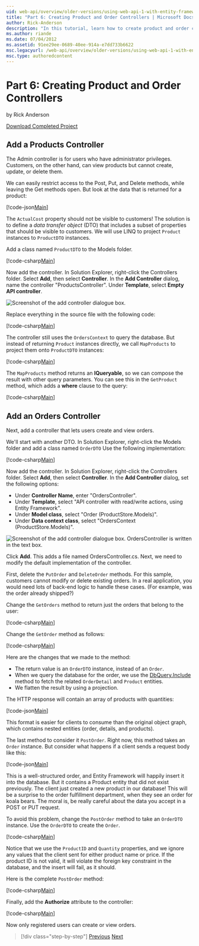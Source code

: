 ```yaml
---
uid: web-api/overview/older-versions/using-web-api-1-with-entity-framework-5/using-web-api-with-entity-framework-part-6
title: "Part 6: Creating Product and Order Controllers | Microsoft Docs"
author: Rick-Anderson
description: "In this tutorial, learn how to create product and order controllers for a Web API with Entity Framework."
ms.author: riande
ms.date: 07/04/2012
ms.assetid: 91ee29ee-0689-40ee-914a-e7dd733b6622
msc.legacyurl: /web-api/overview/older-versions/using-web-api-1-with-entity-framework-5/using-web-api-with-entity-framework-part-6
msc.type: authoredcontent
---
```

# Part 6: Creating Product and Order Controllers

by Rick Anderson

[Download Completed Project](https://code.msdn.microsoft.com/ASP-NET-Web-API-with-afa30545)

## Add a Products Controller

The Admin controller is for users who have administrator privileges. Customers, on the other hand, can view products but cannot create, update, or delete them.

We can easily restrict access to the Post, Put, and Delete methods, while leaving the Get methods open. But look at the data that is returned for a product:

[!code-json[Main](using-web-api-with-entity-framework-part-6/samples/sample1.json?highlight=1)]

The `ActualCost` property should not be visible to customers! The solution is to define a *data transfer object* (DTO) that includes a subset of properties that should be visible to customers. We will use LINQ to project `Product` instances to `ProductDTO` instances.

Add a class named `ProductDTO` to the Models folder.

[!code-csharp[Main](using-web-api-with-entity-framework-part-6/samples/sample2.cs)]

Now add the controller. In Solution Explorer, right-click the Controllers folder. Select **Add**, then select **Controller**. In the **Add Controller** dialog, name the controller &quot;ProductsController&quot;. Under **Template**, select **Empty API controller**.

![Screenshot of the add controller dialogue box.](using-web-api-with-entity-framework-part-6/_static/image1.png)

Replace everything in the source file with the following code:

[!code-csharp[Main](using-web-api-with-entity-framework-part-6/samples/sample3.cs)]

The controller still uses the `OrdersContext` to query the database. But instead of returning `Product` instances directly, we call `MapProducts` to project them onto `ProductDTO` instances:

[!code-csharp[Main](using-web-api-with-entity-framework-part-6/samples/sample4.cs?highlight=1)]

The `MapProducts` method returns an **IQueryable**, so we can compose the result with other query parameters. You can see this in the `GetProduct` method, which adds a **where** clause to the query:

[!code-csharp[Main](using-web-api-with-entity-framework-part-6/samples/sample5.cs?highlight=2)]

## Add an Orders Controller

Next, add a controller that lets users create and view orders.

We'll start with another DTO. In Solution Explorer, right-click the Models folder and add a class named `OrderDTO` Use the following implementation:

[!code-csharp[Main](using-web-api-with-entity-framework-part-6/samples/sample6.cs)]

Now add the controller. In Solution Explorer, right-click the Controllers folder. Select **Add**, then select **Controller**. In the **Add Controller** dialog, set the following options:

- Under **Controller Name**, enter "OrdersController".
- Under **Template**, select "API controller with read/write actions, using Entity Framework".
- Under **Model class**, select &quot;Order (ProductStore.Models)&quot;.
- Under **Data context class**, select &quot;OrdersContext (ProductStore.Models)&quot;.

![Screenshot of the add controller dialogue box. OrdersController is written in the text box.](using-web-api-with-entity-framework-part-6/_static/image2.png)

Click **Add**. This adds a file named OrdersController.cs. Next, we need to modify the default implementation of the controller.

First, delete the `PutOrder` and `DeleteOrder` methods. For this sample, customers cannot modify or delete existing orders. In a real application, you would need lots of back-end logic to handle these cases. (For example, was the order already shipped?)

Change the `GetOrders` method to return just the orders that belong to the user:

[!code-csharp[Main](using-web-api-with-entity-framework-part-6/samples/sample7.cs)]

Change the `GetOrder` method as follows:

[!code-csharp[Main](using-web-api-with-entity-framework-part-6/samples/sample8.cs)]

Here are the changes that we made to the method:

- The return value is an `OrderDTO` instance, instead of an `Order`.
- When we query the database for the order, we use the [DbQuery.Include](https://msdn.microsoft.com/library/gg696395) method to fetch the related `OrderDetail` and `Product` entities.
- We flatten the result by using a projection.

The HTTP response will contain an array of products with quantities:

[!code-json[Main](using-web-api-with-entity-framework-part-6/samples/sample9.json)]

This format is easier for clients to consume than the original object graph, which contains nested entities (order, details, and products).

The last method to consider it `PostOrder`. Right now, this method takes an `Order` instance. But consider what happens if a client sends a request body like this:

[!code-json[Main](using-web-api-with-entity-framework-part-6/samples/sample10.json)]

This is a well-structured order, and Entity Framework will happily insert it into the database. But it contains a Product entity that did not exist previously. The client just created a new product in our database! This will be a surprise to the order fulfillment department, when they see an order for koala bears. The moral is, be really careful about the data you accept in a POST or PUT request.

To avoid this problem, change the `PostOrder` method to take an `OrderDTO` instance. Use the `OrderDTO` to create the `Order`.

[!code-csharp[Main](using-web-api-with-entity-framework-part-6/samples/sample11.cs)]

Notice that we use the `ProductID` and `Quantity` properties, and we ignore any values that the client sent for either product name or price. If the product ID is not valid, it will violate the foreign key constraint in the database, and the insert will fail, as it should.

Here is the complete `PostOrder` method:

[!code-csharp[Main](using-web-api-with-entity-framework-part-6/samples/sample12.cs)]

Finally, add the **Authorize** attribute to the controller:

[!code-csharp[Main](using-web-api-with-entity-framework-part-6/samples/sample13.cs)]

Now only registered users can create or view orders.

> [!div class="step-by-step"]
> [Previous](using-web-api-with-entity-framework-part-5.md)
> [Next](using-web-api-with-entity-framework-part-7.md)
